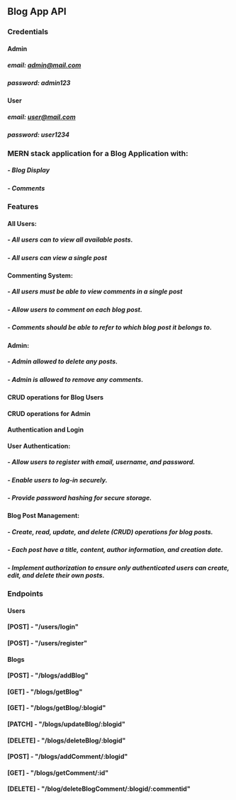 ## Blog App API

### Credentials

#### Admin

##### email: admin@mail.com

##### password: admin123

#### User

##### email: user@mail.com

##### password: user1234

### MERN stack application for a Blog Application with:

##### - Blog Display

##### - Comments

### Features

#### All Users:

##### - All users can to view all available posts.

##### - All users can view a single post

#### Commenting System:

##### - All users must be able to view comments in a single post

##### - Allow users to comment on each blog post.

##### - Comments should be able to refer to which blog post it belongs to.

#### Admin:

##### - Admin allowed to delete any posts.

##### - Admin is allowed to remove any comments.

#### CRUD operations for Blog Users

#### CRUD operations for Admin

#### Authentication and Login

#### User Authentication:

##### - Allow users to register with email, username, and password.

##### - Enable users to log-in securely.

##### - Provide password hashing for secure storage.

#### Blog Post Management:

##### - Create, read, update, and delete (CRUD) operations for blog posts.

##### - Each post have a title, content, author information, and creation date.

##### - Implement authorization to ensure only authenticated users can create, edit, and delete their own posts.

### Endpoints

#### Users

#### [POST] - "/users/login"

#### [POST] - "/users/register"

#### Blogs

#### [POST] - "/blogs/addBlog"

#### [GET] - "/blogs/getBlog"

#### [GET] - "/blogs/getBlog/:blogid"

#### [PATCH] - "/blogs/updateBlog/:blogid"

#### [DELETE] - "/blogs/deleteBlog/:blogid"

#### [POST] - "/blogs/addComment/:blogid"

#### [GET] - "/blogs/getComment/:id"

#### [DELETE] - "/blog/deleteBlogComment/:blogid/:commentid"
